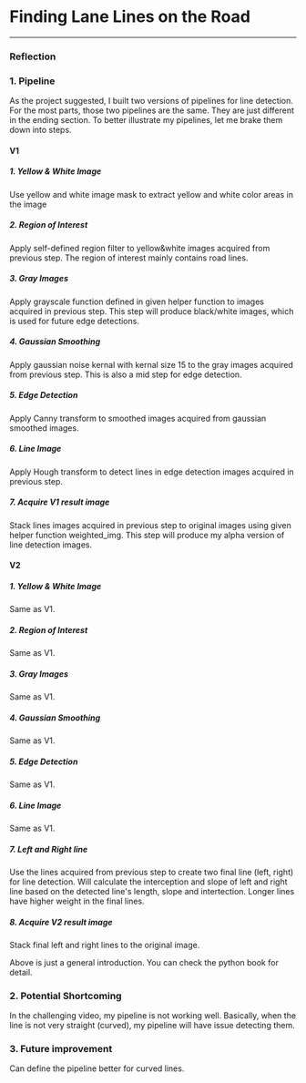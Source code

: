 # **Finding Lane Lines on the Road** 

---

### Reflection

### 1. Pipeline

As the project suggested, I built two versions of pipelines for line detection. For the most parts, those two pipelines are the same. They are just different in the ending section. To better illustrate my pipelines, let me brake them down into steps.

#### V1
##### 1. Yellow & White Image
Use yellow and white image mask to extract yellow and white color areas in the image
##### 2. Region of Interest
Apply self-defined region filter to yellow&white images acquired from previous step. The region of interest mainly contains road lines.
##### 3. Gray Images
Apply grayscale function defined in given helper function to images acquired in previous step. This step will produce black/white images, which is used for future edge detections.
##### 4. Gaussian Smoothing
Apply gaussian noise kernal with kernal size 15 to the gray images acquired from previous step. This is also a mid step for edge detection.
##### 5. Edge Detection
Apply Canny transform to smoothed images acquired from gaussian smoothed images.
##### 6. Line Image
Apply Hough transform to detect lines in edge detection images acquired in previous step.
##### 7. Acquire V1 result image
Stack lines images acquired in previous step to original images using given helper function weighted_img. This step will produce my alpha version of line detection images.
      
#### V2 
##### 1. Yellow & White Image
Same as V1.
##### 2. Region of Interest
Same as V1.
##### 3. Gray Images
Same as V1.
##### 4. Gaussian Smoothing
Same as V1.
##### 5. Edge Detection
Same as V1.
##### 6. Line Image
Same as V1.
##### 7. Left and Right line
Use the lines acquired from previous step to create two final line (left, right) for line detection. Will calculate the interception and slope of left and right line based on the detected line's length, slope and intertection. Longer lines have higher weight in the final lines.
##### 8. Acquire V2 result image
Stack final left and right lines to the original image.
      
Above is just a general introduction. You can check the python book for detail.
 

### 2. Potential Shortcoming

  In the challenging video, my pipeline is not working well. Basically, when the line is not very straight (curved), my pipeline will have issue detecting them.


### 3. Future improvement

  Can define the pipeline better for curved lines.


